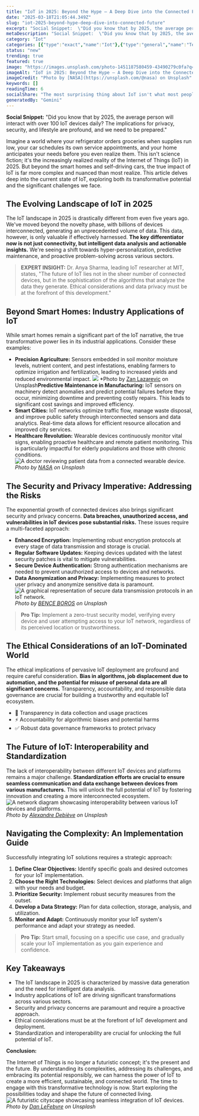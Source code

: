 ```yaml
---
title: "IoT in 2025: Beyond the Hype – A Deep Dive into the Connected Future"
date: "2025-03-18T21:05:44.349Z"
slug: "iot-2025-beyond-hype-deep-dive-into-connected-future"
excerpt: "Social Snippet:  \"Did you know that by 2025, the average person will interact with over 100 IoT devices daily?  The implications for privacy, security, and lifestyle are profound, and we need to be prepared.\""
metaDescription: "Social Snippet:  \"Did you know that by 2025, the average person will interact with over 100 IoT devices daily?  The implications for privacy, security, and..."
category: "Iot"
categories: [{"type":"exact","name":"Iot"},{"type":"general","name":"Technology"},{"type":"medium","name":"Embedded Systems"},{"type":"specific","name":"Network Security"},{"type":"niche","name":"Firewall Management"}]
status: "new"
trending: true
featured: true
image: "https://images.unsplash.com/photo-1451187580459-43490279c0fa?q=85&w=1200&fit=max&fm=webp&auto=compress"
imageAlt: "IoT in 2025: Beyond the Hype – A Deep Dive into the Connected Future"
imageCredit: "Photo by [NASA](https://unsplash.com/@nasa) on Unsplash"
keywords: []
readingTime: 6
socialShare: "The most surprising thing about IoT isn't what most people think. Find out what experts really say about this game-changing topic."
generatedBy: "Gemini"
---
```




**Social Snippet:**  "Did you know that by 2025, the average person will interact with over 100 IoT devices daily?  The implications for privacy, security, and lifestyle are profound, and we need to be prepared."

Imagine a world where your refrigerator orders groceries when supplies run low, your car schedules its own service appointments, and your home anticipates your needs before you even realize them. This isn't science fiction; it's the increasingly realized reality of the Internet of Things (IoT) in 2025.  But beyond the smart homes and self-driving cars, the true impact of IoT is far more complex and nuanced than most realize.  This article delves deep into the current state of IoT, exploring both its transformative potential and the significant challenges we face.

## The Evolving Landscape of IoT in 2025

The IoT landscape in 2025 is drastically different from even five years ago. We've moved beyond the novelty phase, with billions of devices interconnected, generating an unprecedented volume of data.  This data, however, is only valuable if effectively harnessed.  **The key differentiator now is not just connectivity, but intelligent data analysis and actionable insights.**  We're seeing a shift towards hyper-personalization, predictive maintenance, and proactive problem-solving across various sectors.

> **EXPERT INSIGHT:**  Dr. Anya Sharma, leading IoT researcher at MIT, states,  "The future of IoT lies not in the sheer number of connected devices, but in the sophistication of the algorithms that analyze the data they generate.  Ethical considerations and data privacy must be at the forefront of this development."

## Beyond Smart Homes: Industry Applications of IoT

While smart homes remain a significant part of the IoT narrative, the true transformative power lies in its industrial applications.  Consider these examples:

* **Precision Agriculture:** Sensors embedded in soil monitor moisture levels, nutrient content, and pest infestations, enabling farmers to optimize irrigation and fertilization, leading to increased yields and reduced environmental impact. ![ ](https://images.unsplash.com/photo-1558346490-a72e53ae2d4f?q=85&w=1200&fit=max&fm=webp&auto=compress)
*Photo by [Zan Lazarevic](https://unsplash.com/@zanlazarevic) on Unsplash**Predictive Maintenance in Manufacturing:** IoT sensors on machinery detect anomalies and predict potential failures before they occur, minimizing downtime and preventing costly repairs. This leads to significant cost savings and improved efficiency.
* **Smart Cities:**  IoT networks optimize traffic flow, manage waste disposal, and improve public safety through interconnected sensors and data analytics.  Real-time data allows for efficient resource allocation and improved city services.
* **Healthcare Revolution:** Wearable devices continuously monitor vital signs, enabling proactive healthcare and remote patient monitoring.  This is particularly impactful for elderly populations and those with chronic conditions. ![A doctor reviewing patient data from a connected wearable device.](https://images.unsplash.com/photo-1451187580459-43490279c0fa?q=85&w=1200&fit=max&fm=webp&auto=compress)
*Photo by [NASA](https://unsplash.com/@nasa) on Unsplash*

## The Security and Privacy Imperative: Addressing the Risks

The exponential growth of connected devices also brings significant security and privacy concerns.  **Data breaches, unauthorized access, and vulnerabilities in IoT devices pose substantial risks.**  These issues require a multi-faceted approach:

* **Enhanced Encryption:** Implementing robust encryption protocols at every stage of data transmission and storage is crucial.
* **Regular Software Updates:**  Keeping devices updated with the latest security patches is vital to mitigate vulnerabilities.
* **Secure Device Authentication:**  Strong authentication mechanisms are needed to prevent unauthorized access to devices and networks.
* **Data Anonymization and Privacy:**  Implementing measures to protect user privacy and anonymize sensitive data is paramount. ![A graphical representation of secure data transmission protocols in an IoT network.](https://images.unsplash.com/photo-1519558260268-cde7e03a0152?q=85&w=1200&fit=max&fm=webp&auto=compress)
*Photo by [BENCE BOROS](https://unsplash.com/@benceboros) on Unsplash*

> **Pro Tip:** Implement a zero-trust security model, verifying every device and user attempting access to your IoT network, regardless of its perceived location or trustworthiness.

## The Ethical Considerations of an IoT-Dominated World

The ethical implications of pervasive IoT deployment are profound and require careful consideration.  **Bias in algorithms, job displacement due to automation, and the potential for misuse of personal data are all significant concerns.**  Transparency, accountability, and responsible data governance are crucial for building a trustworthy and equitable IoT ecosystem.

* 🔑 Transparency in data collection and usage practices
* ⚡ Accountability for algorithmic biases and potential harms
* ✅  Robust data governance frameworks to protect privacy

## The Future of IoT: Interoperability and Standardization

The lack of interoperability between different IoT devices and platforms remains a major challenge.  **Standardization efforts are crucial to ensure seamless communication and data exchange between devices from various manufacturers.**  This will unlock the full potential of IoT by fostering innovation and creating a more interconnected ecosystem.  ![A network diagram showcasing interoperability between various IoT devices and platforms.](https://images.unsplash.com/photo-1518770660439-4636190af475?q=85&w=1200&fit=max&fm=webp&auto=compress)
*Photo by [Alexandre Debiève](https://unsplash.com/@alexkixa) on Unsplash*

## Navigating the Complexity: An Implementation Guide

Successfully integrating IoT solutions requires a strategic approach:

1. **Define Clear Objectives:** Identify specific goals and desired outcomes for your IoT implementation.
2. **Choose the Right Technologies:** Select devices and platforms that align with your needs and budget.
3. **Prioritize Security:** Implement robust security measures from the outset.
4. **Develop a Data Strategy:** Plan for data collection, storage, analysis, and utilization.
5. **Monitor and Adapt:** Continuously monitor your IoT system's performance and adapt your strategy as needed.

> **Pro Tip:** Start small, focusing on a specific use case, and gradually scale your IoT implementation as you gain experience and confidence.

## Key Takeaways

* The IoT landscape in 2025 is characterized by massive data generation and the need for intelligent data analysis.
* Industry applications of IoT are driving significant transformations across various sectors.
* Security and privacy concerns are paramount and require a proactive approach.
* Ethical considerations must be at the forefront of IoT development and deployment.
* Standardization and interoperability are crucial for unlocking the full potential of IoT.

**Conclusion:**

The Internet of Things is no longer a futuristic concept; it's the present and the future.  By understanding its complexities, addressing its challenges, and embracing its potential responsibly, we can harness the power of IoT to create a more efficient, sustainable, and connected world.  The time to engage with this transformative technology is now.  Start exploring the possibilities today and shape the future of connected living. ![A futuristic cityscape showcasing seamless integration of IoT devices.](https://images.unsplash.com/photo-1545259741-2ea3ebf61fa3?q=85&w=1200&fit=max&fm=webp&auto=compress)
*Photo by [Dan LeFebvre](https://unsplash.com/@danlefeb) on Unsplash*


<div class="reading-progress-container">
  <div id="reading-progress" class="reading-progress"></div>
</div>
